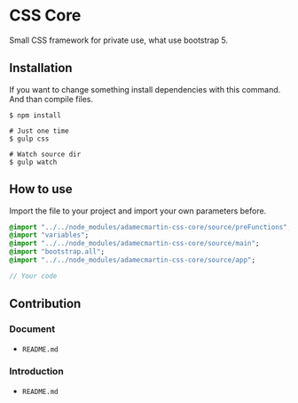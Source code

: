 # CSS Core

Small CSS framework for private use, what use bootstrap 5.

## Installation

If you want to change something install dependencies with this command. And than compile files.

```
$ npm install

# Just one time
$ gulp css

# Watch source dir
$ gulp watch
```


## How to use

Import the file to your project and import your own parameters before.

```sass
@import "../../node_modules/adamecmartin-css-core/source/preFunctions";
@import "variables";
@import "../../node_modules/adamecmartin-css-core/source/main";
@import "bootstrap.all";
@import "../../node_modules/adamecmartin-css-core/source/app";

// Your code
```

## Contribution

### Document

- `README.md`

### Introduction

- `README.md`